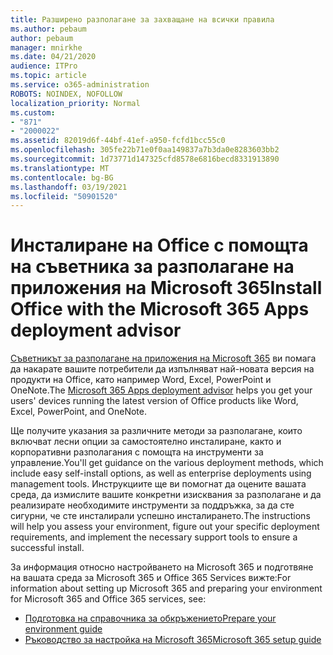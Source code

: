 ```yaml
---
title: Разширено разполагане за захващане на всички правила
ms.author: pebaum
author: pebaum
manager: mnirkhe
ms.date: 04/21/2020
audience: ITPro
ms.topic: article
ms.service: o365-administration
ROBOTS: NOINDEX, NOFOLLOW
localization_priority: Normal
ms.custom:
- "871"
- "2000022"
ms.assetid: 82019d6f-44bf-41ef-a950-fcfd1bcc55c0
ms.openlocfilehash: 305fe22b71e0f0aa149837a7b3da0e8283603bb2
ms.sourcegitcommit: 1d73771d147325cfd8578e6816becd8331913890
ms.translationtype: MT
ms.contentlocale: bg-BG
ms.lasthandoff: 03/19/2021
ms.locfileid: "50901520"
---
```

# <a name="install-office-with-the-microsoft-365-apps-deployment-advisor"></a><span data-ttu-id="0c0f0-102">Инсталиране на Office с помощта на съветника за разполагане на приложения на Microsoft 365</span><span class="sxs-lookup"><span data-stu-id="0c0f0-102">Install Office with the Microsoft 365 Apps deployment advisor</span></span>

<span data-ttu-id="0c0f0-103">[Съветникът за разполагане на приложения на Microsoft 365](https://admin.microsoft.com/adminportal/home) ви помага да накарате вашите потребители да изпълняват най-новата версия на продукти на Office, като например Word, Excel, PowerPoint и OneNote.</span><span class="sxs-lookup"><span data-stu-id="0c0f0-103">The [Microsoft 365 Apps deployment advisor](https://admin.microsoft.com/adminportal/home) helps you get your users' devices running the latest version of Office products like Word, Excel, PowerPoint, and OneNote.</span></span>

<span data-ttu-id="0c0f0-104">Ще получите указания за различните методи за разполагане, които включват лесни опции за самостоятелно инсталиране, както и корпоративни разполагания с помощта на инструменти за управление.</span><span class="sxs-lookup"><span data-stu-id="0c0f0-104">You'll get guidance on the various deployment methods, which include easy self-install options, as well as enterprise deployments using management tools.</span></span> <span data-ttu-id="0c0f0-105">Инструкциите ще ви помогнат да оцените вашата среда, да измислите вашите конкретни изисквания за разполагане и да реализирате необходимите инструменти за поддръжка, за да сте сигурни, че сте инсталирали успешно инсталирането.</span><span class="sxs-lookup"><span data-stu-id="0c0f0-105">The instructions will help you assess your environment, figure out your specific deployment requirements, and implement the necessary support tools to ensure a successful install.</span></span>

<span data-ttu-id="0c0f0-106">За информация относно настройването на Microsoft 365 и подготвяне на вашата среда за Microsoft 365 и Office 365 Services вижте:</span><span class="sxs-lookup"><span data-stu-id="0c0f0-106">For information about setting up Microsoft 365 and preparing your environment for Microsoft 365 and Office 365 services, see:</span></span>

- [<span data-ttu-id="0c0f0-107">Подготовка на справочника за обкръжението</span><span class="sxs-lookup"><span data-stu-id="0c0f0-107">Prepare your environment guide</span></span>](https://go.microsoft.com/fwlink/?linkid=2005213)
- [<span data-ttu-id="0c0f0-108">Ръководство за настройка на Microsoft 365</span><span class="sxs-lookup"><span data-stu-id="0c0f0-108">Microsoft 365 setup guide</span></span>](https://go.microsoft.com/fwlink/?linkid=2072646)
